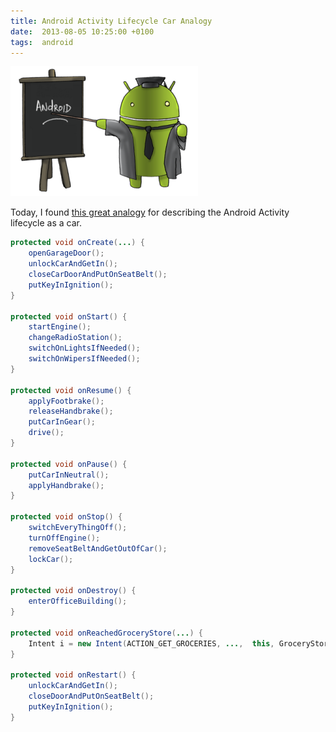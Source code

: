 ```yaml
---
title: Android Activity Lifecycle Car Analogy
date:  2013-08-05 10:25:00 +0100
tags:  android
---
```


![Counter](/assets/blog/2013-08-05-android.png)

Today, I found [this great analogy](http://stackoverflow.com/questions/4553605/difference-between-onstart-and-onresume)
for describing the Android Activity lifecycle as a car.

```java
protected void onCreate(...) {
    openGarageDoor();
    unlockCarAndGetIn();
    closeCarDoorAndPutOnSeatBelt();
    putKeyInIgnition();
}

protected void onStart() {
    startEngine();
    changeRadioStation();
    switchOnLightsIfNeeded();
    switchOnWipersIfNeeded();
}

protected void onResume() {
    applyFootbrake();
    releaseHandbrake();
    putCarInGear();
    drive();
}

protected void onPause() {
    putCarInNeutral();
    applyHandbrake();
}

protected void onStop() {
    switchEveryThingOff();
    turnOffEngine();
    removeSeatBeltAndGetOutOfCar();
    lockCar();
}

protected void onDestroy() {
    enterOfficeBuilding();
}

protected void onReachedGroceryStore(...) {
    Intent i = new Intent(ACTION_GET_GROCERIES, ...,  this, GroceryStoreActivity.class);
}

protected void onRestart() {
    unlockCarAndGetIn();
    closeDoorAndPutOnSeatBelt();
    putKeyInIgnition();
}
```